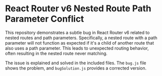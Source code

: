 # React Router v6 Nested Route Path Parameter Conflict

This repository demonstrates a subtle bug in React Router v6 related to nested routes and path parameters.  Specifically, a nested route with a path parameter will not function as expected if it's a child of another route that also uses a path parameter.  This leads to unexpected routing behavior, often resulting in the nested route never matching.

The issue is explained and solved in the included files. The `bug.js` file shows the problem, and `bugSolution.js` provides a corrected version.